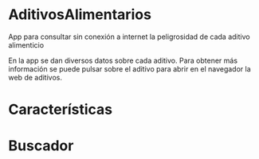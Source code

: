 # AditivosAlimentarios
  
App para consultar sin conexión a internet la peligrosidad de cada aditivo alimenticio


En la app se dan diversos datos sobre cada aditivo. Para obtener más información se puede pulsar sobre el aditivo para abrir en el navegador la web de aditivos.

# Características

# Buscador



